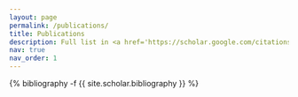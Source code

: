 ```yaml
---
layout: page
permalink: /publications/
title: Publications
description: Full list in <a href='https://scholar.google.com/citations?hl=zh-CN&user=rTKMeoAAAAAJ&view_op=list_works&sortby=pubdate'><u>`google scholar`</u></a> 
nav: true
nav_order: 1
---
```

<!-- _pages/publications.md -->
<div class="publications">

{% bibliography -f {{ site.scholar.bibliography }} %}
</div>
